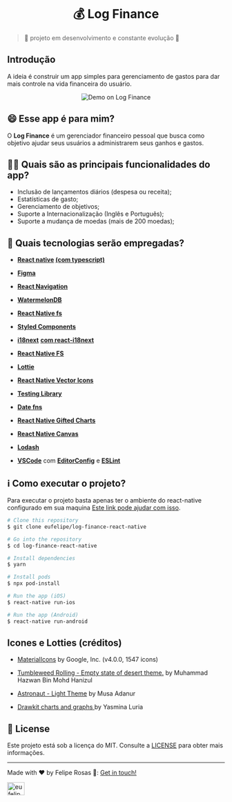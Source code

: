
<h1 align="center">💰 Log Finance</h1>


> 🚧 projeto em desenvolvimento e constante evolução 🚧



## Introdução


A ideia é construir um app simples para gerenciamento de gastos para dar mais controle na vida financeira do usuário.

<p align="center">
  <img alt="Demo on Log Finance" src="https://res.cloudinary.com/eufelipe/image/upload/v1637242265/out_lpegzv.gif">
</p>

## 😄 Esse app é para mim?

O **Log Finance** é um gerenciador financeiro pessoal que busca como objetivo ajudar seus usuários a administrarem seus ganhos e gastos.

## 👨‍💻 Quais são as principais funcionalidades do app?

- Inclusão de lançamentos diários (despesa ou receita);
- Estatísticas de gasto;
- Gerenciamento de objetivos;
- Suporte a Internacionalização (Inglês e Português);
- Suporte a mudança de moedas (mais de 200 moedas);

## 🚀 Quais tecnologias serão empregadas?

- **[**React native**](https://reactnative.dev/) [**(com typescript)**](https://www.typescriptlang.org/)**
- **[Figma](https://www.figma.com/file/zsxk6Oo3OOiM8Cu9FDsNNJ/Log-Finance?node-id=0%3A1https://www.figma.com/file/zsxk6Oo3OOiM8Cu9FDsNNJ/Log-Finance?node-id=0%3A1)**
- **[React Navigation](https://reactnavigation.org/)**
- **[WatermelonDB](https://github.com/Nozbe/WatermelonDB)**
- **[React Native fs](https://github.com/Nozbe/WatermelonDB)**
- **[Styled Components](https://styled-components.com/)**
- **[i18next](https://www.i18next.com/)** **[com react-i18next](https://react.i18next.com/)**
- **[React Native FS](https://github.com/itinance/react-native-fs)**
- **[Lottie](https://github.com/lottie-react-native/lottie-react-native)**
- **[React Native Vector Icons](https://github.com/oblador/react-native-vector-icons)**
- **[Testing Library](https://callstack.github.io/react-native-testing-library/)**
- **[Date fns](https://date-fns.org/)**
- **[React Native Gifted Charts](https://github.com/Abhinandan-Kushwaha/react-native-gifted-charts)**
- **[React Native Canvas](https://github.com/Abhinandan-Kushwaha/react-native-gifted-charts)**
- **[Lodash](https://lodash.com/)**

- [**VSCode**](https://code.visualstudio.com/) com [**EditorConfig**](https://marketplace.visualstudio.com/items?itemName=EditorConfig.EditorConfig) e [**ESLint**](https://marketplace.visualstudio.com/items?itemName=dbaeumer.vscode-eslint)

## ℹ️ Como executar o projeto?

Para executar o projeto basta apenas ter o ambiente do react-native configurado em sua maquina [Este link pode ajudar com isso](https://reactnative.dev/docs/environment-setup).

```bash
# Clone this repository
$ git clone eufelipe/log-finance-react-native

# Go into the repository
$ cd log-finance-react-native

# Install dependencies
$ yarn

# Install pods
$ npx pod-install

# Run the app (iOS)
$ react-native run-ios

# Run the app (Android)
$ react-native run-android
```

## Icones e Lotties (créditos)

- [MaterialIcons](https://www.google.com/design/icons/)  by Google, Inc. (v4.0.0, 1547 icons)


- [Tumbleweed Rolling - Empty state of desert theme.](https://lottiefiles.com/66934-tumbleweed-rolling) by Muhammad Hazwan Bin Mohd Hanizul


- [Astronaut - Light Theme](https://lottiefiles.com/51382-astronaut-light-theme) by Musa Adanur


- [Drawkit charts and graphs ](https://lottiefiles.com/50628-drawkit-charts-and-graphs) by Yasmina Luria



 


## 📝 License

Este projeto está sob a licença do MIT. Consulte a [LICENSE](https://github.com/eufelipe/log-finance-react-native/blob/master/LICENSE) para obter mais informações.

---

Made with ♥ by Felipe Rosas 👋: [Get in touch!](https://www.linkedin.com/in/eufelipe/)

<a href="https://linkedin.com/in/eufelipe" target="blank"><img align="center" src="https://www.svgrepo.com/show/303207/linkedin-icon-logo.svg" alt="eufelipe" height="30" width="40" /></a>

